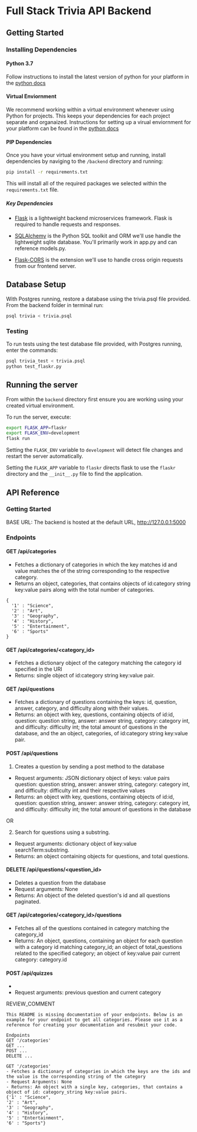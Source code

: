 # Full Stack Trivia API Backend

## Getting Started

### Installing Dependencies

#### Python 3.7

Follow instructions to install the latest version of python for your platform in the [python docs](https://docs.python.org/3/using/unix.html#getting-and-installing-the-latest-version-of-python)

#### Virtual Enviornment

We recommend working within a virtual environment whenever using Python for projects. This keeps your dependencies for each project separate and organaized. Instructions for setting up a virual enviornment for your platform can be found in the [python docs](https://packaging.python.org/guides/installing-using-pip-and-virtual-environments/)

#### PIP Dependencies

Once you have your virtual environment setup and running, install dependencies by naviging to the `/backend` directory and running:

```bash
pip install -r requirements.txt
```

This will install all of the required packages we selected within the `requirements.txt` file.

##### Key Dependencies

- [Flask](http://flask.pocoo.org/)  is a lightweight backend microservices framework. Flask is required to handle requests and responses.

- [SQLAlchemy](https://www.sqlalchemy.org/) is the Python SQL toolkit and ORM we'll use handle the lightweight sqlite database. You'll primarily work in app.py and can reference models.py. 

- [Flask-CORS](https://flask-cors.readthedocs.io/en/latest/#) is the extension we'll use to handle cross origin requests from our frontend server. 

## Database Setup
With Postgres running, restore a database using the trivia.psql file provided. From the backend folder in terminal run:
```bash
psql trivia < trivia.psql
```
### Testing
To run tests using the test database file provided, with Postgres running, enter the commands:

```bash
psql trivia_test < trivia.psql
python test_flaskr.py
```

## Running the server

From within the `backend` directory first ensure you are working using your created virtual environment.

To run the server, execute:

```bash
export FLASK_APP=flaskr
export FLASK_ENV=development
flask run
```

Setting the `FLASK_ENV` variable to `development` will detect file changes and restart the server automatically.

Setting the `FLASK_APP` variable to `flaskr` directs flask to use the `flaskr` directory and the `__init__.py` file to find the application. 

## API Reference

### Getting Started

BASE URL: The backend is hosted at the default URL, http://127.0.0.1:5000

### Endpoints

#### GET /api/categories
* Fetches a dictionary of categories in which the key matches id and value matches the of the string corresponding to the respective category.
* Returns an object, categories, that contains objects of id:category string key:value pairs along with the total number of categories.
```
{
  '1' : "Science",
  '2' : "Art",
  '3' : "Geography",
  '4' : "History",
  '5' : "Entertainment",
  '6' : "Sports"
}
```

#### GET /api/categories/<category_id>

* Fetches a dictionary object of the category matching the category id specified in the URI
* Returns: single object of id:category string key:value pair.

#### GET /api/questions

* Fetches a dictionary of questions containing the keys: id, question, answer, category, and difficulty along with their values.
* Returns: an object with key, questions, containing objects of id:id, question: question string, answer: answer string, category: category int, and difficulty: difficulty int; the total amount of questions in the database, and the an object, categories, of id:category string key:value pair.

#### POST /api/questions

1) Creates a question by sending a post method to the database
  - Request arguments: JSON dictionary object of keys: value pairs question: question string, answer: answer string, category: category int, and difficulty: difficulty int and their respective values
  - Returns: an object with key, questions, containing objects of id:id, question: question string, answer: answer string, category: category int, and difficulty: difficulty int; the total amount of questions in the database
  
OR

2) Search for questions using a substring.
  - Request arguments: dictionary object of key:value searchTerm:substring.
  - Returns: an object containing objects for questions, and total questions.

#### DELETE /api/questions/<question_id>

* Deletes a question from the database
* Request arguments: None
* Returns: An object of the deleted question's id and all questions paginated.

#### GET /api/categories/<category_id>/questions

* Fetches all of the questions contained in category matching the category_id
* Returns: An object, questions, containing an object for each question with a category id matching category_id; an object of total_questions related to the specified category; an object of key:value pair current category: category.id

#### POST /api/quizzes

* 
* Request arguments: previous question and current category

REVIEW_COMMENT
```
This README is missing documentation of your endpoints. Below is an example for your endpoint to get all categories. Please use it as a reference for creating your documentation and resubmit your code. 

Endpoints
GET '/categories'
GET ...
POST ...
DELETE ...

GET '/categories'
- Fetches a dictionary of categories in which the keys are the ids and the value is the corresponding string of the category
- Request Arguments: None
- Returns: An object with a single key, categories, that contains a object of id: category_string key:value pairs. 
{'1' : "Science",
'2' : "Art",
'3' : "Geography",
'4' : "History",
'5' : "Entertainment",
'6' : "Sports"}

```
